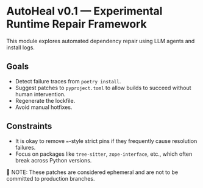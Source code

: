# AutoHeal v0.1 — Experimental Runtime Repair Framework

This module explores automated dependency repair using LLM agents and install logs.

## Goals

- Detect failure traces from `poetry install`.
- Suggest patches to `pyproject.toml` to allow builds to succeed without human intervention.
- Regenerate the lockfile.
- Avoid manual hotfixes.

## Constraints

- It is okay to remove `=`-style strict pins if they frequently cause resolution failures.
- Focus on packages like `tree-sitter`, `zope-interface`, etc., which often break across Python versions.

🚧 NOTE: These patches are considered ephemeral and are not to be committed to production branches.
